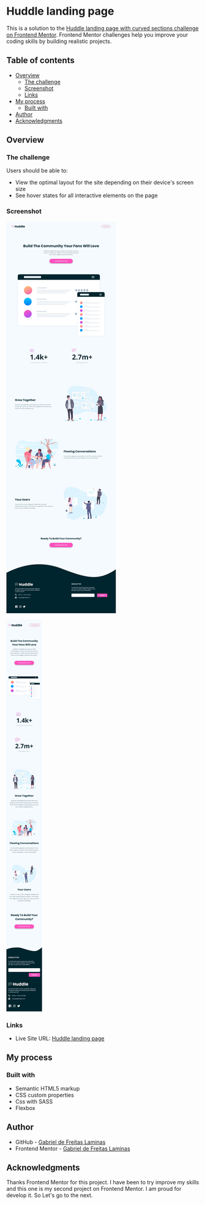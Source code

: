 # Huddle landing page

This is a solution to the [Huddle landing page with curved sections challenge on Frontend Mentor](https://www.frontendmentor.io/challenges/huddle-landing-page-with-curved-sections-5ca5ecd01e82137ec91a50f2). Frontend Mentor challenges help you improve your coding skills by building realistic projects. 

## Table of contents

- [Overview](#overview)
  - [The challenge](#the-challenge)
  - [Screenshot](#screenshot)
  - [Links](#links)
- [My process](#my-process)
  - [Built with](#built-with)
- [Author](#author)
- [Acknowledgments](#acknowledgments)

## Overview

### The challenge

Users should be able to:

- View the optimal layout for the site depending on their device's screen size
- See hover states for all interactive elements on the page

### Screenshot

![Desktop](https://github.com/GabrielLaminas/huddle-landing-page-master/blob/main/assets/final-project-huddle/Full-Generic-Laptop.jpg?raw=true)

![Mobile](https://github.com/GabrielLaminas/huddle-landing-page-master/blob/main/assets/final-project-huddle/Full-iPhone-X.jpg?raw=true)

### Links

- Live Site URL: [Huddle landing page](https://gabriellaminas.github.io/huddle-landing-page-master/)

## My process

### Built with

- Semantic HTML5 markup
- CSS custom properties
- Css with SASS
- Flexbox

## Author

- GitHub - [Gabriel de Freitas Laminas](https://github.com/GabrielLaminas)
- Frontend Mentor - [Gabriel de Freitas Laminas](https://www.frontendmentor.io/profile/GabrielLaminas)

## Acknowledgments

Thanks Frontend Mentor for this project. 
I have been to try improve my skills and this one is my second project on Frontend Mentor.
I am proud for develop it. So Let's go to the next. 
